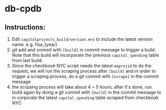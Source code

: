 # db-cpdb

## Instructions: 
1. Edit `capitalprojects_build/version.env` to include the latest version name. e.g. fisa_{year}
2. git add and commit with `[build]` in commit message to trigger a build. Note that this build will incorporate the previous `capital_spending` table from last build. 
3. Since the checkbook NYC script needs the latest `maprojid` to do the request, we will run the scraping process after `[build]` 
and in order to trigger a scraping process, do a git commit with `[scrape]` in the commit message
4. the scrpaing process will take about 4 ~ 5 hours, after it's done, run build again by doing a git commit with `[build]` in the commit message to in corporate the latest `capital_spending` table scraped from checkbook NYC